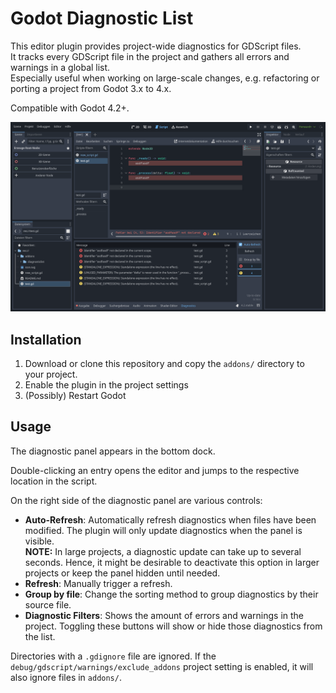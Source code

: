 # Godot Diagnostic List

This editor plugin provides project-wide diagnostics for GDScript files.<br/>
It tracks every GDScript file in the project and gathers all errors and warnings in a global list.<br/>
Especially useful when working on large-scale changes, e.g. refactoring or porting a project from Godot 3.x to 4.x.

Compatible with Godot 4.2+.

![Screenshot](img/screenshot.png)


## Installation

1. Download or clone this repository and copy the `addons/` directory to your project.
2. Enable the plugin in the project settings
3. (Possibly) Restart Godot

## Usage

The diagnostic panel appears in the bottom dock.

Double-clicking an entry opens the editor and jumps to the respective location in the script.

On the right side of the diagnostic panel are various controls:

- **Auto-Refresh**: Automatically refresh diagnostics when files have been modified. The plugin will only update diagnostics when the panel is visible.<br/>
  **NOTE:** In large projects, a diagnostic update can take up to several seconds. Hence, it might be desirable to deactivate this option in larger projects or keep the panel hidden until needed.
- **Refresh**: Manually trigger a refresh.
- **Group by file**: Change the sorting method to group diagnostics by their source file.
- **Diagnostic Filters**: Shows the amount of errors and warnings in the project.
  Toggling these buttons will show or hide those diagnostics from the list.


Directories with a `.gdignore` file are ignored.
If the `debug/gdscript/warnings/exclude_addons` project setting is enabled, it will also ignore files in `addons/`.
